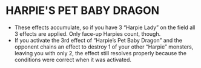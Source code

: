 # HARPIE'S PET BABY DRAGON

*   These effects accumulate, so if you have 3 “Harpie Lady” on the field all 3 effects are applied. Only face-up Harpies count, though.
*   If you activate the 3rd effect of “Harpie’s Pet Baby Dragon” and the opponent chains an effect to destroy 1 of your other “Harpie” monsters, leaving you with only 2, the effect still resolves properly because the conditions were correct when it was activated.
